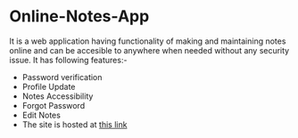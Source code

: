 # Online-Notes-App
It is a web application having functionality of making and maintaining notes online and can be accesible to anywhere 
when needed without any security issue.
It has following features:-
* Password verification
* Profile Update
* Notes Accessibility
* Forgot Password
* Edit Notes
* The site is hosted at [this link](https://online-notes-app.000webhostapp.com)

